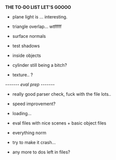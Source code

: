 
**THE TO-DO LIST LET'S GOOOO**

- plane light is ... interesting.

- triangle overlap... wtfffff

- surface normals

- test shadows

- inside objects

- cylinder still being a bitch?

- texture.. ?


*------- eval prep -------*

- really good parser check, fuck with the file lots..

- speed improvement?

- loading...

- eval files with nice scenes + basic object files

- everything norm

- try to make it crash...

- any more to dos left in files?


